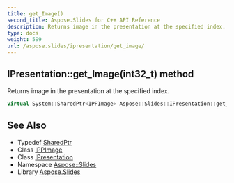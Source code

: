 ```yaml
---
title: get_Image()
second_title: Aspose.Slides for C++ API Reference
description: Returns image in the presentation at the specified index.
type: docs
weight: 599
url: /aspose.slides/ipresentation/get_image/
---
```

## IPresentation::get_Image(int32_t) method


Returns image in the presentation at the specified index.

```cpp
virtual System::SharedPtr<IPPImage> Aspose::Slides::IPresentation::get_Image(int32_t index)=0
```

## See Also

* Typedef [SharedPtr](../../../system/sharedptr/)
* Class [IPPImage](../../ippimage/)
* Class [IPresentation](../)
* Namespace [Aspose::Slides](../../)
* Library [Aspose.Slides](../../../)